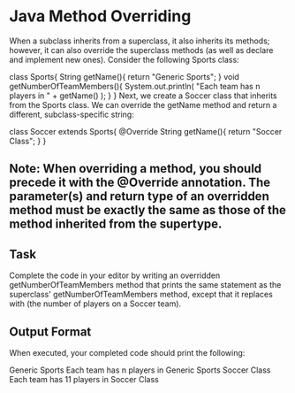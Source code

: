 # Java Method Overriding
When a subclass inherits from a superclass, it also inherits its methods; however, it can also override the superclass methods (as well as declare and implement new ones). Consider the following Sports class:

class Sports{
    String getName(){
        return "Generic Sports";
    }
    void getNumberOfTeamMembers(){
        System.out.println( "Each team has n players in " + getName() );
    }
}
Next, we create a Soccer class that inherits from the Sports class. We can override the getName method and return a different, subclass-specific string:

class Soccer extends Sports{
    @Override
    String getName(){
        return "Soccer Class";
    }
}
## Note: When overriding a method, you should precede it with the @Override annotation. The parameter(s) and return type of an overridden method must be exactly the same as those of the method inherited from the supertype.

## Task
Complete the code in your editor by writing an overridden getNumberOfTeamMembers method that prints the same statement as the superclass' getNumberOfTeamMembers method, except that it replaces  with  (the number of players on a Soccer team).

## Output Format

When executed, your completed code should print the following:

Generic Sports
Each team has n players in Generic Sports
Soccer Class
Each team has 11 players in Soccer Class
